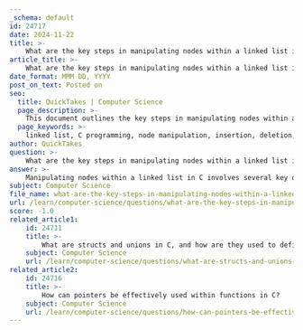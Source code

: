 ```yaml
---
_schema: default
id: 24717
date: 2024-11-22
title: >-
    What are the key steps in manipulating nodes within a linked list in C?
article_title: >-
    What are the key steps in manipulating nodes within a linked list in C?
date_format: MMM DD, YYYY
post_on_text: Posted on
seo:
  title: QuickTakes | Computer Science
  page_description: >-
    This document outlines the key steps in manipulating nodes within a linked list in C, including defining the node structure, performing insertion and deletion operations, and traversing the list.
  page_keywords: >-
    linked list, C programming, node manipulation, insertion, deletion, traversal, data structure, singly linked list, node structure, programming algorithms
author: QuickTakes
question: >-
    What are the key steps in manipulating nodes within a linked list in C?
answer: >-
    Manipulating nodes within a linked list in C involves several key operations, each of which can be implemented using specific algorithms. Below are the essential steps for common operations such as insertion, deletion, and traversal of nodes in a singly linked list.\n\n### 1. Define the Node Structure\nFirst, you need to define the structure for a node in the linked list. Each node typically contains a data field and a pointer to the next node.\n\n```c\nstruct node {\n    int data;              // Data part\n    struct node *next;     // Pointer to the next node\n};\n```\n\n### 2. Insertion Operations\n#### a. Insert at the Beginning\nTo insert a new node at the beginning of the linked list:\n1. Create a new node.\n2. Set the new node's `next` pointer to the current head.\n3. Update the head to point to the new node.\n\n```c\nvoid insertAtBeginning(struct node **head, int newData) {\n    struct node *newNode = (struct node*)malloc(sizeof(struct node));\n    newNode->data = newData;\n    newNode->next = *head;\n    *head = newNode;\n}\n```\n\n#### b. Insert at the End\nTo insert a new node at the end of the linked list:\n1. Create a new node.\n2. Traverse to the last node.\n3. Set the last node's `next` pointer to the new node.\n\n```c\nvoid insertAtEnd(struct node **head, int newData) {\n    struct node *newNode = (struct node*)malloc(sizeof(struct node));\n    struct node *last = *head;\n    newNode->data = newData;\n    newNode->next = NULL;\n\n    if (*head == NULL) {\n        *head = newNode;\n        return;\n    }\n\n    while (last->next != NULL) {\n        last = last->next;\n    }\n    last->next = newNode;\n}\n```\n\n#### c. Insert After a Specific Node\nTo insert a new node after a given node:\n1. Create a new node.\n2. Set the new node's `next` pointer to the next of the given node.\n3. Update the given node's `next` pointer to the new node.\n\n```c\nvoid insertAfter(struct node *prevNode, int newData) {\n    if (prevNode == NULL) {\n        printf("The given previous node cannot be NULL");\n        return;\n    }\n    struct node *newNode = (struct node*)malloc(sizeof(struct node));\n    newNode->data = newData;\n    newNode->next = prevNode->next;\n    prevNode->next = newNode;\n}\n```\n\n### 3. Deletion Operations\n#### a. Delete the First Node\nTo delete the first node:\n1. Check if the list is empty.\n2. Update the head to point to the second node.\n\n```c\nvoid deleteFirstNode(struct node **head) {\n    if (*head == NULL) return; // List is empty\n    struct node *temp = *head;\n    *head = (*head)->next;\n    free(temp);\n}\n```\n\n#### b. Delete a Specific Node\nTo delete a node after a given node:\n1. Find the node to be deleted.\n2. Update the previous node's `next` pointer to skip the node to be deleted.\n3. Free the memory of the deleted node.\n\n```c\nvoid deleteNode(struct node *prevNode) {\n    if (prevNode == NULL || prevNode->next == NULL) return; // Invalid node\n    struct node *temp = prevNode->next;\n    prevNode->next = temp->next;\n    free(temp);\n}\n```\n\n### 4. Traversal\nTo traverse the linked list and print the data in each node:\n1. Start from the head.\n2. Iterate through the list until you reach the end (NULL).\n\n```c\nvoid printList(struct node *node) {\n    while (node != NULL) {\n        printf("%d -> ", node->data);\n        node = node->next;\n    }\n    printf("NULL\n");\n}\n```\n\n### Summary\nThese operations form the basis of manipulating nodes in a linked list in C. Each function can be called as needed to manage the linked list effectively, allowing for dynamic data management.
subject: Computer Science
file_name: what-are-the-key-steps-in-manipulating-nodes-within-a-linked-list-in-c.md
url: /learn/computer-science/questions/what-are-the-key-steps-in-manipulating-nodes-within-a-linked-list-in-c
score: -1.0
related_article1:
    id: 24711
    title: >-
        What are structs and unions in C, and how are they used to define new types?
    subject: Computer Science
    url: /learn/computer-science/questions/what-are-structs-and-unions-in-c-and-how-are-they-used-to-define-new-types
related_article2:
    id: 24716
    title: >-
        How can pointers be effectively used within functions in C?
    subject: Computer Science
    url: /learn/computer-science/questions/how-can-pointers-be-effectively-used-within-functions-in-c
---
```


&nbsp;